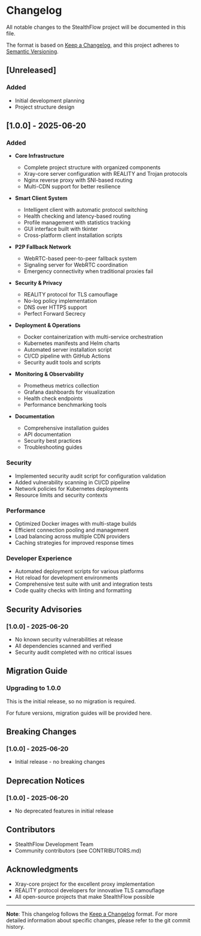 # Changelog

All notable changes to the StealthFlow project will be documented in this file.

The format is based on [Keep a Changelog](https://keepachangelog.com/en/1.0.0/),
and this project adheres to [Semantic Versioning](https://semver.org/spec/v2.0.0.html).

## [Unreleased]

### Added
- Initial development planning
- Project structure design

## [1.0.0] - 2025-06-20

### Added
- **Core Infrastructure**
  - Complete project structure with organized components
  - Xray-core server configuration with REALITY and Trojan protocols
  - Nginx reverse proxy with SNI-based routing
  - Multi-CDN support for better resilience

- **Smart Client System**
  - Intelligent client with automatic protocol switching
  - Health checking and latency-based routing
  - Profile management with statistics tracking
  - GUI interface built with tkinter
  - Cross-platform client installation scripts

- **P2P Fallback Network**
  - WebRTC-based peer-to-peer fallback system
  - Signaling server for WebRTC coordination
  - Emergency connectivity when traditional proxies fail

- **Security & Privacy**
  - REALITY protocol for TLS camouflage
  - No-log policy implementation
  - DNS over HTTPS support
  - Perfect Forward Secrecy

- **Deployment & Operations**
  - Docker containerization with multi-service orchestration
  - Kubernetes manifests and Helm charts
  - Automated server installation script
  - CI/CD pipeline with GitHub Actions
  - Security audit tools and scripts

- **Monitoring & Observability**
  - Prometheus metrics collection
  - Grafana dashboards for visualization
  - Health check endpoints
  - Performance benchmarking tools

- **Documentation**
  - Comprehensive installation guides
  - API documentation
  - Security best practices
  - Troubleshooting guides

### Security
- Implemented security audit script for configuration validation
- Added vulnerability scanning in CI/CD pipeline
- Network policies for Kubernetes deployments
- Resource limits and security contexts

### Performance
- Optimized Docker images with multi-stage builds
- Efficient connection pooling and management
- Load balancing across multiple CDN providers
- Caching strategies for improved response times

### Developer Experience
- Automated deployment scripts for various platforms
- Hot reload for development environments
- Comprehensive test suite with unit and integration tests
- Code quality checks with linting and formatting

## Security Advisories

### [1.0.0] - 2025-06-20
- No known security vulnerabilities at release
- All dependencies scanned and verified
- Security audit completed with no critical issues

## Migration Guide

### Upgrading to 1.0.0
This is the initial release, so no migration is required.

For future versions, migration guides will be provided here.

## Breaking Changes

### [1.0.0] - 2025-06-20
- Initial release - no breaking changes

## Deprecation Notices

### [1.0.0] - 2025-06-20
- No deprecated features in initial release

## Contributors

- StealthFlow Development Team
- Community contributors (see CONTRIBUTORS.md)

## Acknowledgments

- Xray-core project for the excellent proxy implementation
- REALITY protocol developers for innovative TLS camouflage
- All open-source projects that make StealthFlow possible

---

**Note**: This changelog follows the [Keep a Changelog](https://keepachangelog.com/) format.
For more detailed information about specific changes, please refer to the git commit history.
